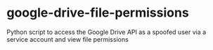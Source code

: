 # google-drive-file-permissions
Python script to access the Google Drive API as a spoofed user via a service account and view file permissions

